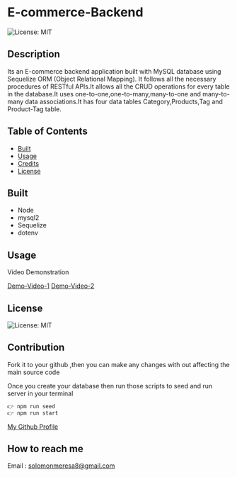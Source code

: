 # E-commerce-Backend

<!-- https://drive.google.com/file/d/1WL5LBI25Utgto6l4Wh0OHcPOsbWgQ8je/view

https://drive.google.com/file/d/1yc__G4vGlJXjhD8lPxte3bsLsdprvxV5/view -->

![License: MIT](https://img.shields.io/badge/License-MIT-green.svg)

## Description

Its an E-commerce backend application built with MySQL database using Sequelize ORM (Object Relational Mapping). It follows all the necessary procedures of RESTful APIs.It allows all the CRUD operations for every table in the database.It uses one-to-one,one-to-many,many-to-one and many-to-many data associations.It has four data tables Category,Products,Tag and Product-Tag table. 

## Table of Contents

- [Built](#built)
- [Usage](#usage)
- [Credits](#credits)
- [License](#license)

## Built

- Node
- mysql2
- Sequelize
- dotenv

## Usage
Video Demonstration

[Demo-Video-1](https://drive.google.com/file/d/1WL5LBI25Utgto6l4Wh0OHcPOsbWgQ8je/view)
[Demo-Video-2](https://drive.google.com/file/d/1yc__G4vGlJXjhD8lPxte3bsLsdprvxV5/view)


## License

![License: MIT](https://img.shields.io/badge/License-MIT-green.svg)

## Contribution

Fork it to your github ,then you can make any changes with out affecting the main source code

Once you create your database then run those scripts to seed and run server in your terminal

```javascript
👉 npm run seed
👉 npm run start
```

[My Github Profile](https://github.com/solomonmeresa)

## How to reach me

Email : solomonmeresa8@gmail.com


